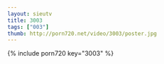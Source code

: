 ```yaml
--- 
layout: sieutv
title: 3003
tags: ["003"]
thumb: http://porn720.net/video/3003/poster.jpg
---
```

{% include porn720 key="3003" %} 
